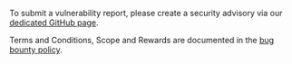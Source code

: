 To submit a vulnerability report, please create a security advisory via our [dedicated GitHub page](https://github.com/grafana/bugbounty/security/advisories).

Terms and Conditions, Scope and Rewards are documented in the [bug bounty policy](https://github.com/grafana/bugbounty/blob/main/README.md).
